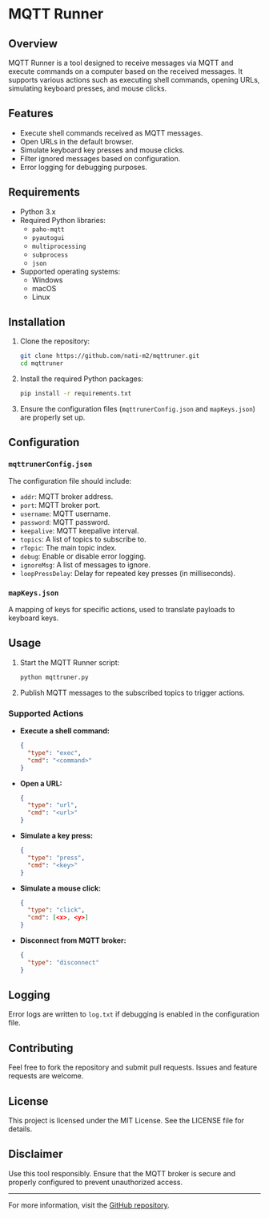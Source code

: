 # MQTT Runner

## Overview
MQTT Runner is a tool designed to receive messages via MQTT and execute commands on a computer based on the received messages. It supports various actions such as executing shell commands, opening URLs, simulating keyboard presses, and mouse clicks.

## Features
- Execute shell commands received as MQTT messages.
- Open URLs in the default browser.
- Simulate keyboard key presses and mouse clicks.
- Filter ignored messages based on configuration.
- Error logging for debugging purposes.

## Requirements
- Python 3.x
- Required Python libraries:
  - `paho-mqtt`
  - `pyautogui`
  - `multiprocessing`
  - `subprocess`
  - `json`
- Supported operating systems:
  - Windows
  - macOS
  - Linux

## Installation
1. Clone the repository:
   ```bash
   git clone https://github.com/nati-m2/mqttruner.git
   cd mqttruner
   ```
2. Install the required Python packages:
   ```bash
   pip install -r requirements.txt
   ```
3. Ensure the configuration files (`mqttrunerConfig.json` and `mapKeys.json`) are properly set up.

## Configuration
### `mqttrunerConfig.json`
The configuration file should include:
- `addr`: MQTT broker address.
- `port`: MQTT broker port.
- `username`: MQTT username.
- `password`: MQTT password.
- `keepalive`: MQTT keepalive interval.
- `topics`: A list of topics to subscribe to.
- `rTopic`: The main topic index.
- `debug`: Enable or disable error logging.
- `ignoreMsg`: A list of messages to ignore.
- `loopPressDelay`: Delay for repeated key presses (in milliseconds).

### `mapKeys.json`
A mapping of keys for specific actions, used to translate payloads to keyboard keys.

## Usage
1. Start the MQTT Runner script:
   ```bash
   python mqttruner.py
   ```
2. Publish MQTT messages to the subscribed topics to trigger actions.

### Supported Actions
- **Execute a shell command:**
  ```json
  {
    "type": "exec",
    "cmd": "<command>"
  }
  ```
- **Open a URL:**
  ```json
  {
    "type": "url",
    "cmd": "<url>"
  }
  ```
- **Simulate a key press:**
  ```json
  {
    "type": "press",
    "cmd": "<key>"
  }
  ```
- **Simulate a mouse click:**
  ```json
  {
    "type": "click",
    "cmd": [<x>, <y>]
  }
  ```
- **Disconnect from MQTT broker:**
  ```json
  {
    "type": "disconnect"
  }
  ```

## Logging
Error logs are written to `log.txt` if debugging is enabled in the configuration file.

## Contributing
Feel free to fork the repository and submit pull requests. Issues and feature requests are welcome.

## License
This project is licensed under the MIT License. See the LICENSE file for details.

## Disclaimer
Use this tool responsibly. Ensure that the MQTT broker is secure and properly configured to prevent unauthorized access.

---

For more information, visit the [GitHub repository](https://github.com/nati-m2/mqttruner).

